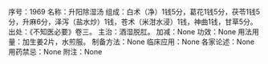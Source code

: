 序号：1969
名称：升阳除湿汤
组成：白术（净）1钱5分，葛花1钱5分，茯苓1钱5分，升麻6分，泽泻（盐水炒）1钱，苍术（米泔水浸）1钱，神曲1钱，甘草5分。
出处：《不知医必要》卷三。
主治：酒湿脱肛。
加减：None
功效：None
用法用量：加生姜2片，水煎服。
制备方法：None
临床应用：None
各家论述：None
用药禁忌：None
附注：None
